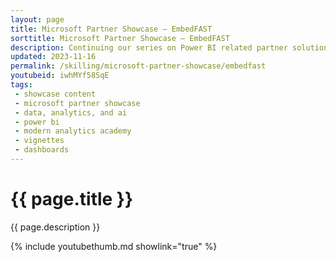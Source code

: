 ```yaml
---
layout: page
title: Microsoft Partner Showcase — EmbedFAST
sorttitle: Microsoft Partner Showcase — EmbedFAST
description: Continuing our series on Power BI related partner solutions, we sat down with Keshav and Arpita from MAQ Software to discuss EmbedFAST. EmbedFAST allows users to embed Power BI into applications without the complexity of writing code, achieving faster time to insight while saving time and development effort.
updated: 2023-11-16
permalink: /skilling/microsoft-partner-showcase/embedfast
youtubeid: iwhMYf58SqE
tags: 
 - showcase content
 - microsoft partner showcase
 - data, analytics, and ai
 - power bi
 - modern analytics academy
 - vignettes
 - dashboards
---
```


# {{ page.title }}

{{ page.description }}

{% include youtubethumb.md showlink="true" %}